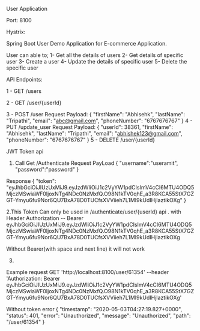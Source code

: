 User Application

Port: 8100

Hystrix:  

Spring Boot User Demo Application for E-commerce Application.

User can able to;
  1- Get all the details of users
  2- Get details of specific user
  3- Create a user
  4- Update the details of specific user
  5- Delete the specific user

 API Endpoints:
 
 1 - GET /users
 
 2 - GET /user/{userId}
 
 3 - POST /user
   Request Payload:
   	{
    "firstName": "Abhisehk",
    "lastName": "Tripathi",
    "email": "abc@gmail.com",
    "phoneNumber": "6767676767"
	}
4 - PUT /update_user
	Request Payload:
	{
    "userId": 38361,
    "firstName": "Abhisehk",
    "lastName": "Tripathi",
    "email": "abhishek123@gmail.com",
    "phoneNumber": "6767676767"
	}
5 - DELETE /user/{userId}

JWT Token api 

1. Call Get /Authenticate
Request PayLoad
{
"username":"useramit",
"password":"password"
}

Response
{
   "token": "eyJhbGciOiJIUzUxMiJ9.eyJzdWIiOiJ1c2VyYW1pdCIsImV4cCI6MTU4ODQ5MjczMSwiaWF0IjoxNTg4NDc0NzMxfQ.O98N1kTV0qhE_a3R8KCA55StX7GZGT-Ymyu6fu9Nor6QU7BxA78D0TUCfsXVViieh7L1MI9kUdIHjIaztikOXg"
}

2.This Token Can only be used in /authenticate/user/{userId} api .
with Header 
Authorization -- Bearer
eyJhbGciOiJIUzUxMiJ9.eyJzdWIiOiJ1c2VyYW1pdCIsImV4cCI6MTU4ODQ5MjczMSwiaWF0IjoxNTg4NDc0NzMxfQ.O98N1kTV0qhE_a3R8KCA55StX7GZGT-Ymyu6fu9Nor6QU7BxA78D0TUCfsXVViieh7L1MI9kUdIHjIaztikOXg

Without Bearer(with space and next line) it will not work

3.
Example 
request GET 'http://localhost:8100/user/61354' 
--header 'Authorization: Bearer eyJhbGciOiJIUzUxMiJ9.eyJzdWIiOiJ1c2VyYW1pdCIsImV4cCI6MTU4ODQ5MjczMSwiaWF0IjoxNTg4NDc0NzMxfQ.O98N1kTV0qhE_a3R8KCA55StX7GZGT-Ymyu6fu9Nor6QU7BxA78D0TUCfsXVViieh7L1MI9kUdIHjIaztikOXg'

Without token error
{
    "timestamp": "2020-05-03T04:27:19.827+0000",
    "status": 401,
    "error": "Unauthorized",
    "message": "Unauthorized",
    "path": "/user/61354"
}

